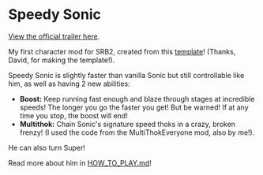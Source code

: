 # Speedy Sonic
[View the official trailer here](https://www.youtube.com/watch?v=_WBq-iaOaGc).

My first character mod for SRB2, created from this [template](https://mb.srb2.org/threads/pk3-file-template.40272/)! (Thanks, David, for making the template!).

Speedy Sonic is slightly faster than vanilla Sonic but still controllable like him, as well as having 2 new abilities:

- **Boost:** Keep running fast enough and blaze through stages at incredible speeds! The longer you go the faster you get! But be warned! If at any time you stop, the boost will end!
- **Multithok:** Chain Sonic's signature speed thoks in a crazy, broken frenzy! (I used the code from the MultiThokEveryone mod, also by me!).

He can also turn Super! 

Read more about him in [HOW_TO_PLAY.md](https://github.com/A-Star100/srb2-mods/blob/main/CL_SpeedySonic/HOW_TO_PLAY.md)!
